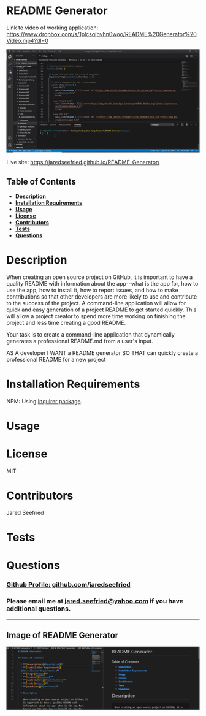 # README Generator

Link to video of working application: https://www.dropbox.com/s/1plcsqjbvhn0woo/README%20Generator%20Video.mp4?dl=0

![README Generator Gif](./images/README-Generator-Video.gif)

Live site: https://jaredseefried.github.io/README-Generator/

## Table of Contents

* **[Description](#Description)**  
* **[Installation Requirements](#Installation-Requirements)**  
* **[Usage](#Usage)**  
* **[License](#License)**    
* **[Contributors](#Contributors)**  
* **[Tests](#Tests)**  
* **[Questions](#Questions)** 
    
# Description

When creating an open source project on GitHub, it is important to have a quality README with information about the app--what is the app for, how to use the app, how to install it, how to report issues, and how to make contributions so that other developers are more likely to use and contribute to the success of the project. A command-line application will allow for quick and easy generation of a project README to get started quickly. This will allow a project creator to spend more time working on finishing the project and less time creating a good README.

Your task is to create a command-line application that dynamically generates a professional README.md from a user's input.

AS A developer
I WANT a README generator
SO THAT can quickly create a professional README for a new project

# Installation Requirements

NPM: Using [Inquirer package](https://www.npmjs.com/package/inquirer).

# Usage


# License 

MIT

# Contributors

Jared Seefried

# Tests

# Questions

### [Github Profile: github.com/jaredseefried](https://github.com/jaredseefried "Title")

### Please email me at jared.seefried@yahoo.com if you have additional questions. 
---
## Image of README Generator
![README Generator](./images/screenshot.jpg)